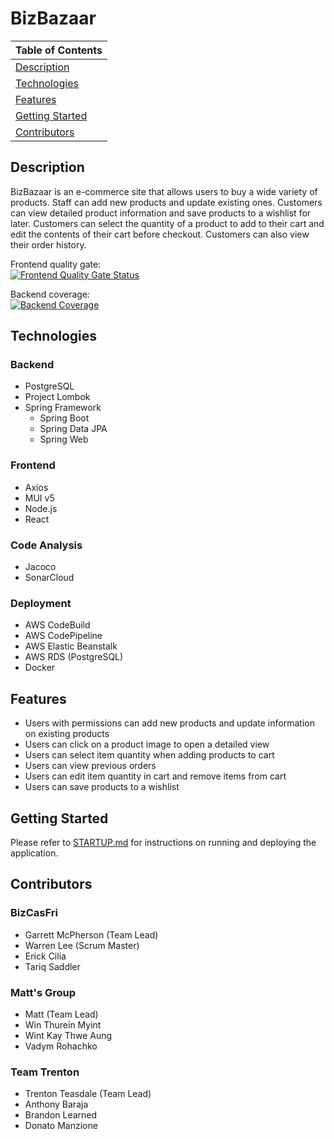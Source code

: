 # BizBazaar

Table of Contents |
----------------- |
[Description](#description)|
[Technologies](#technologies)|
[Features](#features)|
[Getting Started](#getting-started)|
[Contributors](#contributors)|

## Description

BizBazaar is an e-commerce site that allows users to buy a wide variety of products. Staff can add new products and update existing ones. Customers can view detailed product information and save products to a wishlist for later. Customers can select the quantity of a product to add to their cart and edit the contents of their cart before checkout. Customers can also view their order history.

Frontend quality gate: <br />
[![Frontend Quality Gate Status](https://sonarcloud.io/api/project_badges/measure?project=bizbazaar_bizbazaar-frontend&metric=alert_status)](https://sonarcloud.io/summary/new_code?id=bizbazaar_bizbazaar-frontend)

Backend coverage: <br />
[![Backend Coverage](https://sonarcloud.io/api/project_badges/measure?project=bizbazaar_bizbazaar-backend&metric=coverage)](https://sonarcloud.io/summary/new_code?id=bizbazaar_bizbazaar-backend)

## Technologies

### Backend
- PostgreSQL
- Project Lombok
- Spring Framework
    - Spring Boot
    - Spring Data JPA
    - Spring Web

### Frontend
- Axios
- MUI v5
- Node.js
- React

### Code Analysis
- Jacoco
- SonarCloud

### Deployment
- AWS CodeBuild
- AWS CodePipeline
- AWS Elastic Beanstalk
- AWS RDS (PostgreSQL)
- Docker

## Features
- Users with permissions can add new products and update information on existing products
- Users can click on a product image to open a detailed view
- Users can select item quantity when adding products to cart
- Users can view previous orders
- Users can edit item quantity in cart and remove items from cart
- Users can save products to a wishlist

## Getting Started

Please refer to [STARTUP.md](https://github.com/bizbazaar/.github/blob/main/profile/STARTUP.md) for instructions on running and deploying the application.

## Contributors

### BizCasFri
- Garrett McPherson (Team Lead)
- Warren Lee (Scrum Master)
- Erick Cilia
- Tariq Saddler

### Matt's Group
- Matt (Team Lead)
- Win Thurein Myint
- Wint Kay Thwe Aung
- Vadym Rohachko

### Team Trenton
- Trenton Teasdale (Team Lead)
- Anthony Baraja
- Brandon Learned
- Donato Manzione
